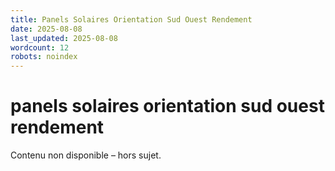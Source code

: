 ```yaml
---
title: Panels Solaires Orientation Sud Ouest Rendement
date: 2025-08-08
last_updated: 2025-08-08
wordcount: 12
robots: noindex
---
```


# panels solaires orientation sud ouest rendement

Contenu non disponible – hors sujet.